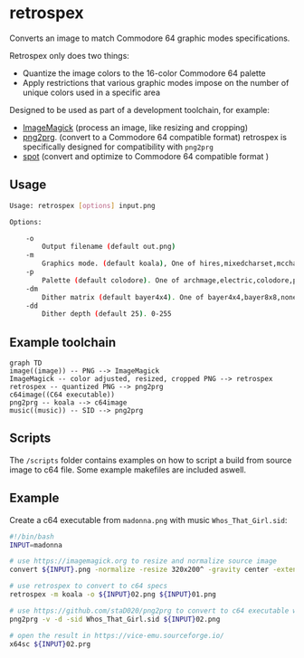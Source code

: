 # retrospex

Converts an image to match Commodore 64 graphic modes specifications.

Retrospex only does two things:

- Quantize the image colors to the 16-color Commodore 64 palette
- Apply restrictions that various graphic modes impose on the number of unique colors
  used in a specific area

Designed to be used as part of a development toolchain, for example:

- [ImageMagick](https://imagemagick.org/index.php) (process an image, like resizing and cropping)
- [png2prg](https://github.com/staD020/png2prg). (convert to a Commodore 64 compatible format) retrospex is specifically
  designed for compatibility with `png2prg`
- [spot](https://github.com/spartaomg/spot_cpp) (convert and optimize to Commodore 64 compatible format )

## Usage

```bash
Usage: retrospex [options] input.png

Options:

	-o
		Output filename (default out.png)
	-m
		Graphics mode. (default koala), One of hires,mixedcharset,mccharset,scccharset,mcibitmap,scsprites,mcsprites,koala
	-p
		Palette (default colodore). One of archmage,electric,colodore,pepto,vice,vice_old_lum,vice_371_internal,pantaloon,ste,perplex_1,lenyn,perplex_2
	-dm
		Dither matrix (default bayer4x4). One of bayer4x4,bayer8x8,none,bayer2x2
	-dd
		Dither depth (default 25). 0-255
```

## Example toolchain

```mermaid
graph TD
image((image)) -- PNG --> ImageMagick
ImageMagick -- color adjusted, resized, cropped PNG --> retrospex
retrospex -- quantized PNG --> png2prg
c64image((C64 executable))
png2prg -- koala --> c64image
music((music)) -- SID --> png2prg
```

## Scripts

The `/scripts` folder contains examples on how to script a build from
source image to c64 file. Some example makefiles are included aswell.

## Example

Create a c64 executable from `madonna.png` with music `Whos_That_Girl.sid`:

```bash
#!/bin/bash
INPUT=madonna

# use https://imagemagick.org to resize and normalize source image
convert ${INPUT}.png -normalize -resize 320x200^ -gravity center -extent 320x200 ${INPUT}01.png

# use retrospex to convert to c64 specs
retrospex -m koala -o ${INPUT}02.png ${INPUT}01.png

# use https://github.com/staD020/png2prg to convert to c64 executable with music
png2prg -v -d -sid Whos_That_Girl.sid ${INPUT}02.png

# open the result in https://vice-emu.sourceforge.io/
x64sc ${INPUT}02.prg
```
